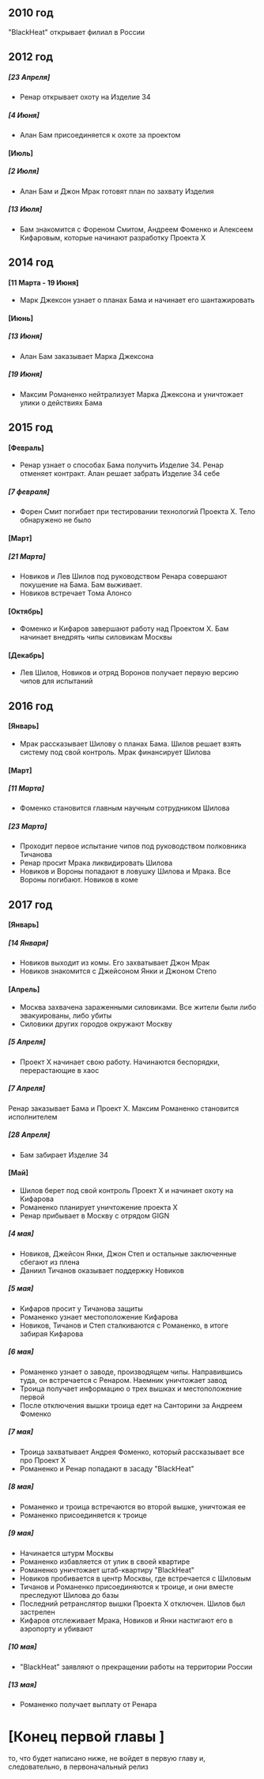## 2010 год ##
"BlackHeat" открывает филиал в России

## 2012 год ##
##### \[23 Апреля\] #####
* Ренар открывает охоту на Изделие 34

##### \[4 Июня\] #####
* Алан Бам присоединяется к охоте за проектом

#### \[Июль\] ####

##### \[2 Июля\] #####
* Алан Бам и Джон Мрак готовят план по захвату Изделия

##### \[13 Июля\] #####
* Бам знакомится с Фореном Смитом, Андреем Фоменко и Алексеем Кифаровым, которые начинают разработку Проекта Х

## 2014 год ##

#### \[11 Марта - 19 Июня\] ####
* Марк Джексон узнает о планах Бама и начинает его шантажировать

#### \[Июнь\] ####

##### \[13 Июня\] #####
* Алан Бам заказывает Марка Джексона

##### \[19 Июня\] #####
* Максим Романенко нейтрализует Марка Джексона и уничтожает улики о действиях Бама

## 2015 год ##
#### \[Февраль\] ####

* Ренар узнает о способах Бама получить Изделие 34. Ренар отменяет контракт. Алан решает забрать Изделие 34 себе

##### \[7 февраля\] #####
* Форен Смит погибает при тестировании технологий Проекта Х. Тело обнаружено не было

#### \[Март\] ####

##### \[21 Марта\] #####
* Новиков и Лев Шилов под руководством Ренара совершают покушение на Бама. Бам выживает.
* Новиков встречает Тома Алонсо

#### \[Октябрь\] ####
* Фоменко и Кифаров завершают работу над Проектом Х. Бам начинает внедрять чипы силовикам Москвы

#### \[Декабрь\] ####
* Лев Шилов, Новиков и отряд Воронов получает первую версию чипов для испытаний

## 2016 год ##
#### \[Январь\] ####
* Мрак рассказывает Шилову о планах Бама. Шилов решает взять систему под свой контроль. Мрак финансирует Шилова

#### \[Март\] ####
##### \[11 Марта\] #####
* Фоменко становится главным научным сотрудником Шилова

##### \[23 Марта\] #####
* Проходит первое испытание чипов под руководством полковника Тичанова
* Ренар просит Мрака ликвидировать Шилова
* Новиков и Вороны попадают в ловушку Шилова и Мрака. Все Вороны погибают. Новиков в коме


## 2017 год ##
#### \[Январь\] ####
##### \[14 Января\] #####
* Новиков выходит из комы. Его захватывает Джон Мрак
* Новиков знакомится с Джейсоном Янки и Джоном Степо

#### \[Апрель\] ####
* Москва захвачена зараженными силовиками. Все жители были либо эвакуированы, либо убиты
* Силовики других городов окружают Москву

##### \[5 Апреля\] #####
* Проект Х начинает свою работу. Начинаются беспорядки, перерастающие в хаос

##### \[7 Апреля\] #####
Ренар заказывает Бама и Проект Х. Максим Романенко становится исполнителем

##### \[28 Апреля\] #####
* Бам забирает Изделие 34

#### \[Май\] ####
* Шилов берет под свой контроль Проект Х и начинает охоту на Кифарова
* Романенко планирует уничтожение проекта Х
* Ренар прибывает в Москву с отрядом GIGN

##### \[4 мая\] #####
* Новиков, Джейсон Янки, Джон Степ и остальные заключенные сбегают из плена
* Даниил Тичанов оказывает поддержку Новиков

##### \[5 мая\] #####
* Кифаров просит у Тичанова защиты
* Романенко узнает местоположение Кифарова
* Новиков, Тичанов и Степ сталкиваются с Романенко, в итоге забирая Кифарова

##### \[6 мая\] #####
* Романенко узнает о заводе, производящем чипы. Направившись туда, он встречается с Ренаром. Наемник уничтожает завод
* Троица получает информацию о трех вышках и местоположение первой
* После отключения вышки троица едет на Санторини за Андреем Фоменко

##### \[7 мая\] #####
* Троица захватывает Андрея Фоменко, который рассказывает все про Проект Х
* Романенко и Ренар попадают в засаду "BlackHeat"

##### \[8 мая\] #####
* Романенко и троица встречаются во второй вышке, уничтожая ее
* Романенко присоединяется к троице

##### \[9 мая\] #####
* Начинается штурм Москвы
* Романенко избавляется от улик в своей квартире
* Романенко уничтожает штаб-квартиру "BlackHeat"
* Новиков пробивается в центр Москвы, где встречается с Шиловым
* Тичанов и Романенко присоединяются к троице, и они вместе преследуют Шилова до базы
* Последний ретранслятор вышки Проекта Х отключен. Шилов был застрелен
* Кифаров отслеживает Мрака, Новиков и Янки настигают его в аэропорту и убивают


##### \[10 мая\] #####
* "BlackHeat" заявляют о прекращении работы на территории России
##### \[13 мая\] #####
* Романенко получает выплату от Ренара

# \[Конец первой главы \] #
то, что будет написано ниже, не войдет в первую главу и, следовательно, в первоначальный релиз
